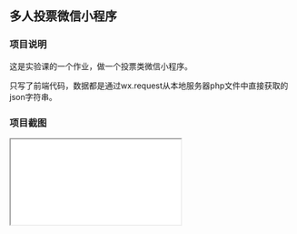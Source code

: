 ## 多人投票微信小程序
### 项目说明
这是实验课的一个作业，做一个投票类微信小程序。

只写了前端代码，数据都是通过wx.request从本地服务器php文件中直接获取的json字符串。


### 项目截图
<iframe src="GIF.gif">
